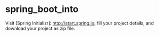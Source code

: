 # spring_boot_into
Visit [Spring Initializr]: http://start.spring.io, fill your project details, and download your project as zip file.
